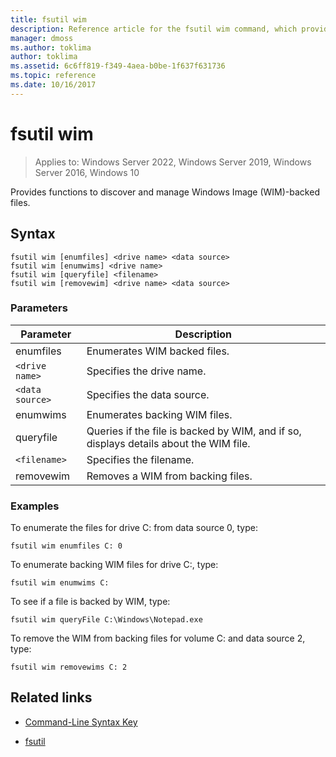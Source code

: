 ```yaml
---
title: fsutil wim
description: Reference article for the fsutil wim command, which provides functions to discover and manage Windows Image (WIM)-backed files.
manager: dmoss
ms.author: toklima
author: toklima
ms.assetid: 6c6ff819-f349-4aea-b0be-1f637f631736
ms.topic: reference
ms.date: 10/16/2017
---
```


# fsutil wim

>Applies to: Windows Server 2022, Windows Server 2019, Windows Server 2016, Windows 10

Provides functions to discover and manage Windows Image (WIM)-backed files.

## Syntax

```
fsutil wim [enumfiles] <drive name> <data source>
fsutil wim [enumwims] <drive name>
fsutil wim [queryfile] <filename>
fsutil wim [removewim] <drive name> <data source>
```

### Parameters

| Parameter | Description |
| --------- | ----------- |
| enumfiles | Enumerates WIM backed files. |
| `<drive name>` | Specifies the drive name. |
| `<data source>` | Specifies the data source. |
| enumwims | Enumerates backing WIM files. |
| queryfile | Queries if the file is backed by WIM, and if so, displays details about the WIM file. |
| `<filename>` | Specifies the filename. |
| removewim | Removes a WIM from backing files. |

### Examples

To enumerate the files for drive C: from data source 0, type:

```
fsutil wim enumfiles C: 0
```

To enumerate backing WIM files for drive C:, type:

```
fsutil wim enumwims C:
```

To see if a file is backed by WIM, type:

```
fsutil wim queryFile C:\Windows\Notepad.exe
```

To remove the WIM from backing files for volume C: and data source 2, type:

```
fsutil wim removewims C: 2
```

## Related links

- [Command-Line Syntax Key](command-line-syntax-key.md)

- [fsutil](fsutil.md)
